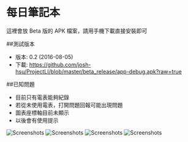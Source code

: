 # 每日筆記本

這裡會放 Beta 版的 APK 檔案，請用手機下載直接安裝即可

##測試版本

* 版本: 0.2 (2016-08-05)
* 下載: https://github.com/josh-hsu/ProjectLI/blob/master/beta_release/app-debug.apk?raw=true

##已知問題
* 目前只有電表能夠紀錄
* 若從未使用電表，打開問題回報可能出現問題
* 圖表座標軸目前未顯示
* 以後會有使用提示

![Screenshots](https://github.com/josh-hsu/ProjectLI/blob/master/beta_release/Screenshot_1.png?raw=true)
![Screenshots](https://github.com/josh-hsu/ProjectLI/blob/master/beta_release/Screenshot_2.png?raw=true)
![Screenshots](https://github.com/josh-hsu/ProjectLI/blob/master/beta_release/Screenshot_3.png?raw=true)
![Screenshots](https://github.com/josh-hsu/ProjectLI/blob/master/beta_release/Screenshot_48.png?raw=true)
